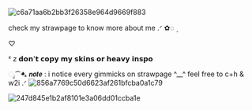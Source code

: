 ![c6a71aa6b2bb3f26358e964d9669f883](https://github.com/user-attachments/assets/76cdeced-a61b-4f95-bc94-e1770c85c2e9)


check my strawpage to know more about me .ᐟ   ✿◌   ۪ 

 ♡

 
ᶻ 𝗓           𝗱𝗼𝗻'𝘁 𝗰𝗼𝗽𝘆 𝗺𝘆 𝘀𝗸𝗶𝗻𝘀 𝗼𝗿 𝗵𝗲𝗮𝘃𝘆 𝗶𝗻𝘀𝗽𝗼 

ೃ⁀➷  𝙣𝙤𝙩𝙚 : i notice every gimmicks on strawpage ^__^ 
feel free to c+h & w2i  .ᐟ
![856a7769c50d6623af261bfcba0a1c79](https://github.com/user-attachments/assets/0aa70175-f8c7-47a3-bb65-11b8521e572b)

![247d845e1b2af8101e3a06dd01ccba1e](https://github.com/user-attachments/assets/b62f8cb7-c918-4c33-ada6-e4d6e24cd219)



